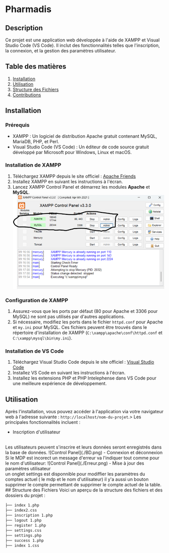 # Pharmadis

## Description
Ce projet est une application web développée à l'aide de XAMPP et Visual Studio Code (VS Code). Il inclut des fonctionnalités telles que l'inscription, la connexion, et la gestion des paramètres utilisateur.

## Table des matières
1. [Installation](#installation)
2. [Utilisation](#utilisation)
3. [Structure des Fichiers](#structure-des-fichiers)
4. [Contributions](#contributions)

## Installation

### Prérequis
- XAMPP : Un logiciel de distribution Apache gratuit contenant MySQL, MariaDB, PHP, et Perl.
- Visual Studio Code (VS Code) : Un éditeur de code source gratuit développé par Microsoft pour Windows, Linux et macOS.

### Installation de XAMPP
1. Téléchargez XAMPP depuis le site officiel : [Apache Friends](https://www.apachefriends.org/index.html)
2. Installez XAMPP en suivant les instructions à l'écran.
3. Lancez XAMPP Control Panel et démarrez les modules **Apache** et **MySQL**.
![Control Panel](./Panel.png)


### Configuration de XAMPP
1. Assurez-vous que les ports par défaut (80 pour Apache et 3306 pour MySQL) ne sont pas utilisés par d'autres applications.
2. Si nécessaire, modifiez les ports dans le fichier `httpd.conf` pour Apache et `my.ini` pour MySQL. Ces fichiers peuvent être trouvés dans le répertoire d'installation de XAMPP (`C:\xampp\apache\conf\httpd.conf` et `C:\xampp\mysql\bin\my.ini`).

### Installation de VS Code
1. Téléchargez Visual Studio Code depuis le site officiel : [Visual Studio Code](https://code.visualstudio.com/)
2. Installez VS Code en suivant les instructions à l'écran.
3. Installez les extensions PHP et PHP Intelephense dans VS Code pour une meilleure expérience de développement.



## Utilisation
Après l'installation, vous pouvez accéder à l'application via votre navigateur web à l'adresse suivante : `http://localhost/nom-du-projet`.>
Les principales fonctionnalités incluent :
- Inscription d'utilisateur
</br> 
Les utilisateurs peuvent s'inscrire et leurs données seront enregistrés dans la base de données.
![Control Panel](./BD.png)
- Connexion et déconnexion
</br>
Si le MDP est incorect un message d'erreur va l'indiquer tout comme pour le nom d'utilisateur: 
![Control Panel](./Erreur.png)
- Mise à jour des paramètres utilisateur
</br>
un onglet settings est disponnible pour modiffier les paramètres du comptes actuel ( le mdp et le nom d'utilisateur) il y'a aussi un bouton supprimer le compte permettant de supprimer le compte actuel de la table.
## Structure des Fichiers
Voici un aperçu de la structure des fichiers et des dossiers du projet :

```plaintext
├── index 1.php
├── index2.css
├── inscription 1.php
├── logout 1.php
├── register 1.php
├── settings.css
├── settings.php
├── success 1.php
├── index 1.css
